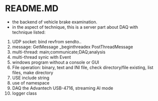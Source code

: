 # README.MD
- the backend of vehicle brake examination.
- in the aspect of technique, this is a server part about DAQ with technique listed:
1. UDP socket: bind revfrom sendto..
2. message: GetMessage _beginthreadex PostThreadMessage
3. multi-thread: main;communicate;DAQ;analysis
4. multi-thread synic with Event
5. windows program without a console or GUI
6. File operation: binary, text and INI file, check directory/file existing, list files, make directory
7. USE include string
8. use of namespace
9. DAQ the Advantech USB-4716, streaming AI mode 
10. logger class
